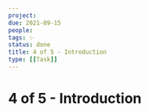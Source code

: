 ```yaml
---
project:
due: 2021-09-15
people:
tags: ✨
status: done
title: 4 of 5 - Introduction
type: [[Task]]
---
```


# 4 of 5 - Introduction